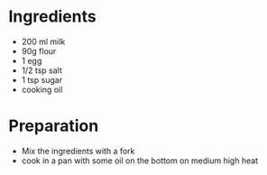 # Ingredients

- 200 ml milk
- 90g flour
- 1 egg
- 1/2 tsp salt
- 1 tsp sugar
- cooking oil

# Preparation

- Mix the ingredients with a fork
- cook in a pan with some oil on the bottom on medium high heat

